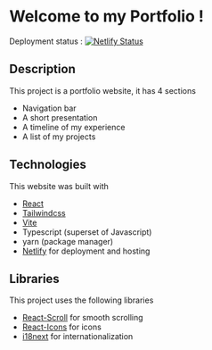 # Welcome to my Portfolio !

Deployment status : [![Netlify Status](https://api.netlify.com/api/v1/badges/ce23a961-e5e4-4f80-8e99-68098d08657d/deploy-status)](https://app.netlify.com/sites/stellular-babka-bb8f86/deploys)

## Description

This project is a portfolio website, it has 4 sections
- Navigation bar
- A short presentation
- A timeline of my experience
- A list of my projects

## Technologies

This website was built with 
- [React](https://react.dev/)
- [Tailwindcss](https://tailwindcss.com/)
- [Vite](https://vitejs.dev/)
- Typescript (superset of Javascript)
- yarn (package manager)
- [Netlify](https://www.netlify.com/) for deployment and hosting

## Libraries

This project uses the following libraries
- [React-Scroll](https://github.com/fisshy/react-scroll) for smooth scrolling
- [React-Icons](https://github.com/react-icons/react-icons) for icons
- [i18next](https://www.i18next.com/) for internationalization
